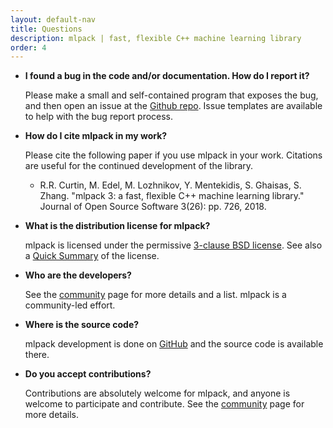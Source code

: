 ```yaml
---
layout: default-nav
title: Questions
description: mlpack | fast, flexible C++ machine learning library
order: 4
---
```


 * **I found a bug in the code and/or documentation.  How do I report it?**

    Please make a small and self-contained program that exposes the bug, and
then open an issue at the [Github
repo](https://github.com/mlpack/mlpack/issues).  Issue templates are available
to help with the bug report process.

 * **How do I cite mlpack in my work?**

    Please cite the following paper if you use mlpack in your work.  Citations
    are useful for the continued development of the library.

    * R.R. Curtin, M. Edel, M. Lozhnikov, Y. Mentekidis, S. Ghaisas, S. Zhang.
      "mlpack 3: a fast, flexible C++ machine learning library." Journal of Open
      Source Software 3(26): pp. 726, 2018.

 * **What is the distribution license for mlpack?**

    mlpack is licensed under the permissive [3-clause BSD license](http://opensource.org/licenses/BSD-3-Clause).
    See also a [Quick Summary](https://tldrlegal.com/license/bsd-3-clause-license-(revised)) of the license.

 * **Who are the developers?**

    See the [community](community.html#developers) page for more details and a
    list.  mlpack is a community-led effort.

 * **Where is the source code?**

    mlpack development is done on [GitHub](https://github.com/mlpack/mlpack) and
    the source code is available there.

 * **Do you accept contributions?**

    Contributions are absolutely welcome for mlpack, and anyone is welcome to
    participate and contribute.  See the [community](community.html) page for
    more details.
